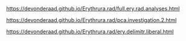 
https://devonderaad.github.io/Erythrura.rad/full.ery.rad.analyses.html


https://devonderaad.github.io/Erythrura.rad/pca.investigation.2.html


https://devonderaad.github.io/Erythrura.rad/ery.delimitr.liberal.html
